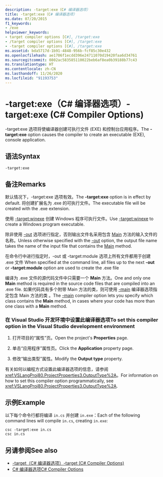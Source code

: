 ```yaml
---
description: -target:exe（C# 编译器选项）
title: -target:exe（C# 编译器选项）
ms.date: 07/20/2015
f1_keywords:
- /exe
helpviewer_keywords:
- target compiler options [C#], /target:exe
- /target compiler options [C#], /target:exe
- -target compiler options [C#], /target:exe
ms.assetid: bda5717d-1b91-4848-956b-fcf85c30e432
ms.openlocfilehash: ae1706f1ecdd396e24711070d19420faa6d34761
ms.sourcegitcommit: 0802ac583585110022beb6af8ea0b39188b77c43
ms.translationtype: HT
ms.contentlocale: zh-CN
ms.lasthandoff: 11/26/2020
ms.locfileid: "91193753"
---
```

# <a name="-targetexe-c-compiler-options"></a><span data-ttu-id="abf90-103">-target:exe（C# 编译器选项）</span><span class="sxs-lookup"><span data-stu-id="abf90-103">-target:exe (C# Compiler Options)</span></span>

<span data-ttu-id="abf90-104">-target:exe 选项将使编译器创建可执行文件 (EXE) 和控制台应用程序。</span><span class="sxs-lookup"><span data-stu-id="abf90-104">The **-target:exe** option causes the compiler to create an executable (EXE), console application.</span></span>  
  
## <a name="syntax"></a><span data-ttu-id="abf90-105">语法</span><span class="sxs-lookup"><span data-stu-id="abf90-105">Syntax</span></span>  
  
```console  
-target:exe  
```  
  
## <a name="remarks"></a><span data-ttu-id="abf90-106">备注</span><span class="sxs-lookup"><span data-stu-id="abf90-106">Remarks</span></span>  

 <span data-ttu-id="abf90-107">默认情况下，-target:exe 选项有效。</span><span class="sxs-lookup"><span data-stu-id="abf90-107">The **-target:exe** option is in effect by default.</span></span> <span data-ttu-id="abf90-108">将创建扩展名为 .exe 的可执行文件。</span><span class="sxs-lookup"><span data-stu-id="abf90-108">The executable file will be created with the .exe extension.</span></span>  
  
 <span data-ttu-id="abf90-109">使用 [-target:winexe](./target-winexe-compiler-option.md) 创建 Windows 程序可执行文件。</span><span class="sxs-lookup"><span data-stu-id="abf90-109">Use [-target:winexe](./target-winexe-compiler-option.md) to create a Windows program executable.</span></span>  
  
 <span data-ttu-id="abf90-110">除非使用 [-out](./out-compiler-option.md) 选项进行指定，否则输出文件名采用包含 [Main](../../programming-guide/main-and-command-args/index.md) 方法的输入文件的名称。</span><span class="sxs-lookup"><span data-stu-id="abf90-110">Unless otherwise specified with the [-out](./out-compiler-option.md) option, the output file name takes the name of the input file that contains the [Main](../../programming-guide/main-and-command-args/index.md) method.</span></span>  
  
 <span data-ttu-id="abf90-111">在命令行中进行指定时，-out 或 -target:module 选项上所有文件都用于创建 .exe 文件 </span><span class="sxs-lookup"><span data-stu-id="abf90-111">When specified at the command line, all files up to the next **-out** or **-target:module** option are used to create the .exe file</span></span>  
  
 <span data-ttu-id="abf90-112">编译为 .exe 文件的源代码文件中只需要一个 **Main** 方法。</span><span class="sxs-lookup"><span data-stu-id="abf90-112">One and only one **Main** method is required in the source code files that are compiled into an .exe file.</span></span> <span data-ttu-id="abf90-113">如果代码具有多个附带 Main 方法的类，则可使用 [-main](./main-compiler-option.md) 编译器选项指定包含 Main 方法的类 。</span><span class="sxs-lookup"><span data-stu-id="abf90-113">The [-main](./main-compiler-option.md) compiler option lets you specify which class contains the **Main** method, in cases where your code has more than one class with a **Main** method.</span></span>  
  
### <a name="to-set-this-compiler-option-in-the-visual-studio-development-environment"></a><span data-ttu-id="abf90-114">在 Visual Studio 开发环境中设置此编译器选项</span><span class="sxs-lookup"><span data-stu-id="abf90-114">To set this compiler option in the Visual Studio development environment</span></span>  
  
1. <span data-ttu-id="abf90-115">打开项目的“属性”页。</span><span class="sxs-lookup"><span data-stu-id="abf90-115">Open the project's **Properties** page.</span></span>  
  
2. <span data-ttu-id="abf90-116">单击“应用程序”属性页。</span><span class="sxs-lookup"><span data-stu-id="abf90-116">Click the **Application** property page.</span></span>  
  
3. <span data-ttu-id="abf90-117">修改“输出类型”属性。</span><span class="sxs-lookup"><span data-stu-id="abf90-117">Modify the **Output type** property.</span></span>  
  
 <span data-ttu-id="abf90-118">有关如何以编程方式设置此编译器选项的信息，请参阅 <xref:VSLangProj80.ProjectProperties3.OutputType%2A>。</span><span class="sxs-lookup"><span data-stu-id="abf90-118">For information on how to set this compiler option programmatically, see <xref:VSLangProj80.ProjectProperties3.OutputType%2A>.</span></span>  
  
## <a name="example"></a><span data-ttu-id="abf90-119">示例</span><span class="sxs-lookup"><span data-stu-id="abf90-119">Example</span></span>  

 <span data-ttu-id="abf90-120">以下每个命令行都将编译 `in.cs` 并创建 `in.exe`：</span><span class="sxs-lookup"><span data-stu-id="abf90-120">Each of the following command lines will compile `in.cs`, creating `in.exe`:</span></span>  
  
```console  
csc -target:exe in.cs  
csc in.cs  
```  
  
## <a name="see-also"></a><span data-ttu-id="abf90-121">另请参阅</span><span class="sxs-lookup"><span data-stu-id="abf90-121">See also</span></span>

- [<span data-ttu-id="abf90-122">-target（C# 编译器选项）</span><span class="sxs-lookup"><span data-stu-id="abf90-122">-target (C# Compiler Options)</span></span>](./target-compiler-option.md)
- [<span data-ttu-id="abf90-123">C# 编译器选项</span><span class="sxs-lookup"><span data-stu-id="abf90-123">C# Compiler Options</span></span>](./index.md)
